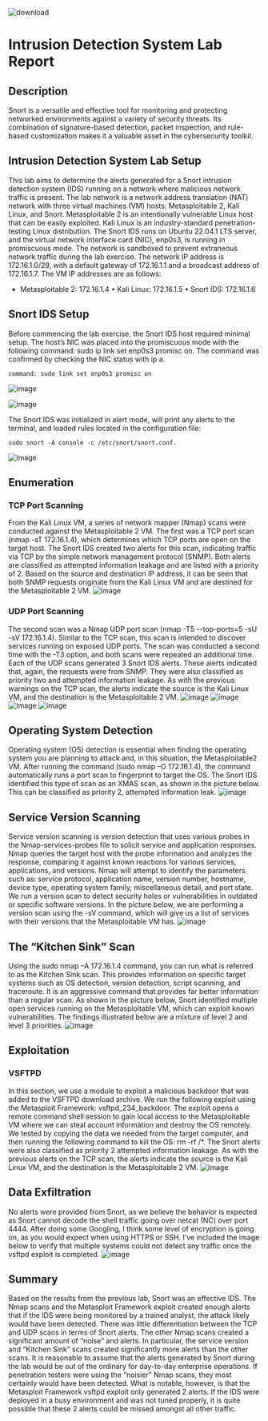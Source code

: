 ![download](https://github.com/jmart375/Snort-IDS/assets/91294710/57c73232-d80a-4261-a59c-3837081ca549)

# Intrusion Detection System Lab Report

<h2>Description</h2>
Snort is a versatile and effective tool for monitoring and protecting networked environments against a variety of security threats. Its combination of signature-based detection, packet inspection, and rule-based customization makes it a valuable asset in the cybersecurity toolkit.
<br />

## Intrusion Detection System Lab Setup
This lab aims to determine the alerts generated for a Snort intrusion detection system (IDS) running on a network where malicious network traffic is present. The lab network is a network address translation (NAT) network with three virtual machines (VM) hosts: Metasploitable 2, Kali Linux, and Snort. Metasploitable 2 is an intentionally vulnerable Linux host that can be easily exploited. Kali Linux is an industry-standard penetration-testing Linux distribution. The Snort IDS runs on Ubuntu 22.04.1 LTS server, and the virtual network interface card (NIC), enp0s3, is running in promiscuous mode. The network is sandboxed to prevent extraneous network traffic during the lab exercise. The network IP address is 172.16.1.0/29, with a default gateway of 172.16.1.1 and a broadcast address of 172.16.1.7. The VM IP addresses are as follows:

- Metasploitable 2: 172.16.1.4
•	Kali Linux: 172.16.1.5
•	Snort IDS: 172.16.1.6

## Snort IDS Setup
Before commencing the lab exercise, the Snort IDS host required minimal setup. The host’s NIC was placed into the promiscuous mode with the following command: sudo ip link set enp0s3 promisc on. The command was confirmed by checking the NIC status with ip a. 
```
command: sudo link set enp0s3 promisc on
```
![image](https://github.com/jmart375/Snort-IDS/assets/91294710/3e1a630c-6a7d-4f6d-938a-4ce282ff6bce)

![image](https://github.com/jmart375/Snort-IDS/assets/91294710/b24d1754-ae5e-4ba8-954c-e9f433dccda3)

The Snort IDS was initialized in alert mode, will print any alerts to the terminal, and loaded rules located in the configuration file: 
```
sudo snort -A console -c /etc/snort/snort.conf.
```
![image](https://github.com/jmart375/Snort-IDS/assets/91294710/ae31904a-9df1-4bb4-b6bd-660ee85cc2da)

## Enumeration
### TCP Port Scanning
From the Kali Linux VM, a series of network mapper (Nmap) scans were conducted against the Metasploitable 2 VM. The first was a TCP port scan (nmap -sT 172.16.1.4), which determines which TCP ports are open on the target host. The Snort IDS created two alerts for this scan, indicating traffic via TCP by the simple network management protocol (SNMP). Both alerts are classified as attempted information leakage and are listed with a priority of 2. Based on the source and destination IP address, it can be seen that both SNMP requests originate from the Kali Linux VM and are destined for the Metasploitable 2 VM. 
![image](https://github.com/jmart375/Snort-IDS/assets/91294710/9188d852-6a26-400a-b0be-bae520a1f0d4)

### UDP Port Scanning
The second scan was a Nmap UDP port scan (nmap -T5 --top-ports=5 -sU -sV 172.16.1.4). Similar to the TCP scan, this scan is intended to discover services running on exposed UDP ports. The scan was conducted a second time with the -T3 option, and both scans were repeated an additional time. Each of the UDP scans generated 3 Snort IDS alerts. These alerts indicated that, again, the requests were from SNMP. They were also classified as priority two and attempted information leakage. As with the previous warnings on the TCP scan, the alerts indicate the source is the Kali Linux VM, and the destination is the Metasploitable 2 VM. 
![image](https://github.com/jmart375/Snort-IDS/assets/91294710/13eb98de-f8ab-4b74-9e41-b46ee14e4235)
![image](https://github.com/jmart375/Snort-IDS/assets/91294710/fea304bc-f388-41e0-b787-f39a8732ed50)
![image](https://github.com/jmart375/Snort-IDS/assets/91294710/6fe837ba-6af8-46eb-b3ed-bd311909ae71)
![image](https://github.com/jmart375/Snort-IDS/assets/91294710/b7a5e9c9-a21c-4d08-9eff-b0c0491ecdb6)

## Operating System Detection
Operating system (OS) detection is essential when finding the operating system you are planning to attack and, in this situation, the Metasploitable2 VM. After running the command (sudo nmap –O 172.16.1.4), the command automatically runs a port scan to fingerprint to target the OS. The Snort IDS identified this type of scan as an XMAS scan, as shown in the picture below.  This can be classified as priority 2, attempted information leak. 
![image](https://github.com/jmart375/Snort-IDS/assets/91294710/51335084-540f-4202-8594-d445a043ad03)


## Service Version Scanning
Service version scanning is version detection that uses various probes in the Nmap-services-probes file to solicit service and application responses. Nmap queries the target host with the probe information and analyzes the response, comparing it against known reactions for various services, applications, and versions. Nmap will attempt to identify the parameters such as: service protocol, application name, version number, hostname, device type, operating system family, miscellaneous detail, and port state. We run a version scan to detect security holes or vulnerabilities in outdated or specific software versions. In the picture below, we are performing a version scan using the -sV command, which will give us a list of services with their versions that the Metasploitable VM has.
![image](https://github.com/jmart375/Snort-IDS/assets/91294710/76424916-d2a5-4d9a-8e5e-e45df6758434)


## The “Kitchen Sink” Scan
Using the sudo nmap –A 172.16.1.4 command, you can run what is referred to as the Kitchen Sink scan. This provides information on specific target systems such as OS detection, version detection, script scanning, and traceroute. It is an aggressive command that provides far better information than a regular scan. As shown in the picture below, Snort identified multiple open services running on the Metasploitable VM, which can exploit known vulnerabilities. The findings illustrated below are a mixture of level 2 and level 3 priorities.
![image](https://github.com/jmart375/Snort-IDS/assets/91294710/0c7d2796-edfb-4026-93c5-e1b0865596a9)

## Exploitation
### VSFTPD
In this section, we use a module to exploit a malicious backdoor that was added to the VSFTPD download archive. We run the following exploit using the Metasploit Framework: vsftpd_234_backdoor. The exploit opens a remote command shell session to gain local access to the Metasploitable VM where we can steal account information and destroy the OS remotely. We tested by copying the data we needed from the target computer, and then running the following command to kill the OS: rm -rf /*. The Snort alerts were also classified as priority 2 attempted information leakage. As with the previous alerts on the TCP scan, the alerts indicate the source is the Kali Linux VM, and the destination is the Metasploitable 2 VM. 
![image](https://github.com/jmart375/Snort-IDS/assets/91294710/1715482d-b2bc-41e3-b937-58a783f31451)

## Data Exfiltration
No alerts were provided from Snort, as we believe the behavior is expected as Snort cannot decode the shell traffic going over netcat (NC) over port 4444. After doing some Googling, I think some level of encryption is going on, as you would expect when using HTTPS or SSH. I’ve included the image below to verify that multiple systems could not detect any traffic once the vsftpd exploit is completed. 
![image](https://github.com/jmart375/Snort-IDS/assets/91294710/40353254-92b4-47d8-a847-e94299ba79d5)

## Summary
Based on the results from the previous lab, Snort was an effective IDS. The Nmap scans and the Metasploit Framework exploit created enough alerts that if the IDS were being monitored by a trained analyst, the attack likely would have been detected. There was little differentiation between the TCP and UDP scans in terms of Snort alerts. The other Nmap scans created a significant amount of “noise” and alerts. In particular, the service version and “Kitchen Sink” scans created significantly more alerts than the other scans. It is reasonable to assume that the alerts generated by Snort during the lab would be out of the ordinary for day-to-day enterprise operations. If penetration testers were using the “noisier” Nmap scans, they most certainly would have been detected. What is notable, however, is that the Metasploit Framework vsftpd exploit only generated 2 alerts. If the IDS were deployed in a busy environment and was not tuned properly, it is quite possible that these 2 alerts could be missed amongst all other traffic. 

